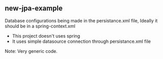 new-jpa-example
--------------
Database configurations being made in the persistance.xml file, Ideally it should be in a spring-context.xml

- This project doesn't uses spring
- It uses simple datasource connection through persistance.xml file

Note: Very generic code. 